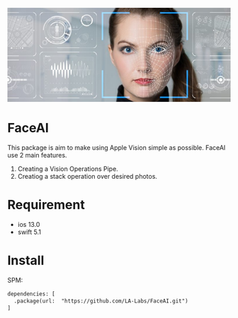 ![Screenshot](fr2.png)
# FaceAI

This package is aim to make using Apple Vision simple as possible.
FaceAI use 2 main features.
1. Creating a Vision Operations Pipe.
2. Creatiog a stack operation over desired photos.

# Requirement
- ios 13.0 
- swift 5.1

# Install
SPM:
```
dependencies: [
  .package(url:  "https://github.com/LA-Labs/FaceAI.git")
]

